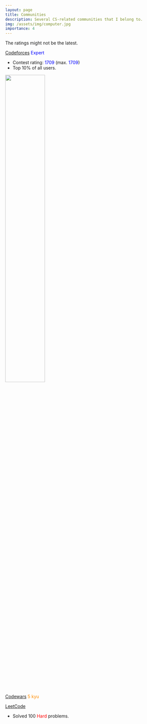 ```yaml
---
layout: page
title: Communities
description: Several CS-related communities that I belong to.
img: /assets/img/computer.jpg
importance: 4
---
```

The ratings might not be the latest.

[Codeforces](https://codeforces.com/profile/elvispan) <span style="color:blue">Expert</span>
- Contest rating: <span style="color:blue">1709</span> (max. <span style="color:blue">1709</span>)
- Top 10% of all users.

<img src="https://elvis-pan.github.io/assets/img/Codeforces.png" width="50%" height="50%" class="center">

[Codewars](https://www.codewars.com/users/ElvisPan) <span style="color:darkorange">5 kyu</span>

[LeetCode](https://leetcode.com/elvis-pan/)
- Solved 100 <span style="color:red">Hard</span> problems.
